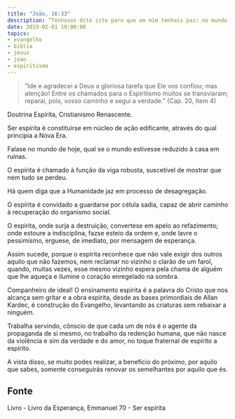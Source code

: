 ```yaml
---
title: "João, 16:33"
description: “Tenho­vos dito isto paro que em mim tenhais paz: no mundo. Tereis aflições, mas tende bom ânimo, eu venci o mundo.”
date: 2019-02-01 19:00:00
topics: 
- evangelho
- biblia
- jesus
- joao
- espiritismo
---
```


> “Ide e agradecei a Deus a gloriosa tarefa que Ele vos
confiou; mas atenção! Entre os chamados para o Espiritismo
muitos se transviaram; reparai, pois, vosso caminho e segui a
verdade.”
(Cap. 20, Item 4)

Doutrina Espírita, Cristianismo Renascente.

Ser espírita é constituir­se em núcleo de ação edificante, através do qual
principia a Nova Era.

Fala­se no mundo de hoje, qual se o mundo estivesse reduzido à casa em
ruínas.

O espírita é chamado à função da viga robusta, suscetível de mostrar que
nem tudo se perdeu.

Há quem diga que a Humanidade jaz em processo de desagregação.

O espírita é convidado a guardar­se por célula sadia, capaz de abrir
caminho à recuperação do organismo social.

O espírita, onde surja a destruição, converte­se em apelo ao refazimento;
onde estoure a indisciplina, faz­se esteio da ordem e, onde lavre o pessimismo,
ergue­se, de imediato, por mensagem de esperança.

Assim sucede, porque o espírita reconhece que não vale exigir dos outros
aquilo que não fazemos, nem reclamar no vizinho o clarão de um farol, quando,
muitas vezes, esse mesmo vizinho espera pela chama de alguém que lhe aqueça e
ilumine o coração enregelado na sombra.

Companheiro de ideal!
O ensinamento espírita é a palavra do Cristo que nos alcança sem gritar e a
obra espírita, desde as bases primordiais de Allan Kardec, é construção do
Evangelho, levantando as criaturas sem rebaixar a ninguém.

Trabalha servindo, cônscio de que cada um de nós é o agente da
propaganda de si mesmo, no trabalho da redenção humana, que não nasce da
violência e sim da verdade e do amor, no toque fraternal de espírito a espírito.

A vista disso, se muito podes realizar, a benefício do próximo, por aquilo
que sabes, somente conseguirás renovar os semelhantes por aquilo que és.



## Fonte
Livro - Livro da Esperança, Emmanuel
70 - Ser espírita
